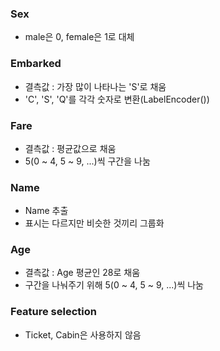 ### Sex
 - male은 0, female은 1로 대체

### Embarked
 - 결측값 : 가장 많이 나타나는 'S'로 채움
 - 'C', 'S', 'Q'를 각각 숫자로 변환(LabelEncoder())

### Fare
 - 결측값 : 평균값으로 채움
 - 5(0 ~ 4, 5 ~ 9, ...)씩 구간을 나눔

### Name
 - Name 추출
 - 표시는 다르지만 비슷한 것끼리 그룹화

### Age
 - 결측값 : Age 평균인 28로 채움
 - 구간을 나눠주기 위해 5(0 ~ 4, 5 ~ 9, ...)씩 나눔

### Feature selection
 - Ticket, Cabin은 사용하지 않음
